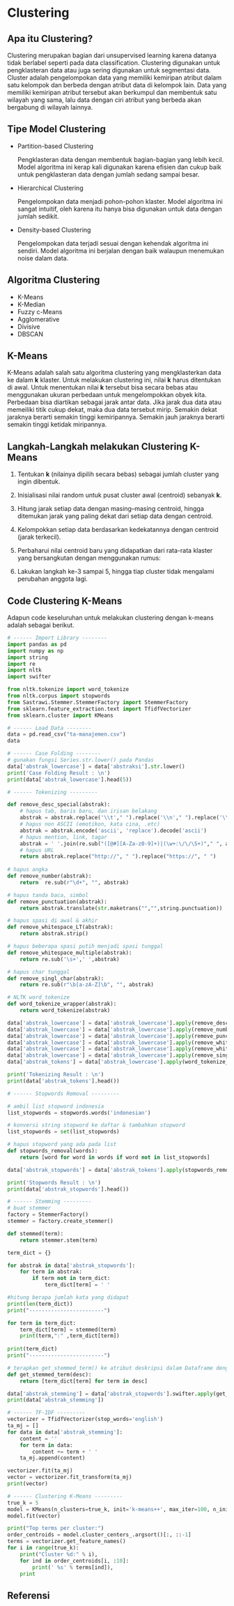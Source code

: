 

# Clustering

## Apa itu Clustering?

Clustering merupakan bagian dari unsupervised learning karena datanya tidak berlabel seperti  pada data classification. Clustering digunakan untuk pengklasteran data atau juga sering  digunakan untuk segmentasi data. Cluster adalah pengelompokan data yang memiliki  kemiripan atribut dalam satu kelompok dan berbeda dengan atribut data di kelompok lain. Data  yang memiliki kemiripan atribut tersebut akan berkumpul dan membentuk satu wilayah yang  sama, lalu data dengan ciri atribut yang berbeda akan bergabung di wilayah lainnya.



## Tipe Model Clustering

- Partition-based Clustering

  Pengklasteran data dengan membentuk bagian-bagian yang  lebih kecil. Model algoritma ini kerap kali digunakan karena efisien dan cukup baik untuk  pengklasteran data dengan jumlah sedang sampai besar.

- Hierarchical Clustering

  Pengelompokan data menjadi pohon-pohon klaster. Model  algoritma ini sangat intuitif, oleh karena itu hanya bisa digunakan untuk data dengan  jumlah sedikit.

- Density-based Clustering

  Pengelompokan data terjadi sesuai dengan kehendak algoritma  ini sendiri. Model algoritma ini berjalan dengan baik walaupun menemukan noise dalam  data.



## Algoritma Clustering

- K-Means
- K-Median
- Fuzzy c-Means
- Agglomerative
- Divisive
- DBSCAN



## K-Means

K-Means adalah salah satu algoritma clustering yang mengklasterkan data ke dalam **k** klaster. Untuk melakukan clustering ini, nilai **k** harus ditentukan di awal. Untuk menentukan nilai **k** tersebut bisa secara bebas atau menggunakan ukuran perbedaan untuk mengelompokkan obyek kita. Perbedaan bisa diartikan sebagai jarak antar data. Jika jarak dua data atau memeiliki titik cukup dekat, maka dua data tersebut mirip. Semakin dekat jaraknya berarti semakin tinggi kemiripannya. Semakin jauh jaraknya berarti semakin tinggi ketidak miripannya.



## Langkah-Langkah melakukan Clustering K-Means

1. Tentukan **k** (nilainya dipilih secara bebas) sebagai jumlah cluster yang ingin dibentuk.

2. Inisialisasi nilai random untuk pusat cluster awal (centroid) sebanyak **k**.

3. Hitung jarak setiap data dengan masing–masing centroid, hingga ditemukan jarak yang paling dekat dari setiap data dengan centroid.

4. Kelompokkan setiap data berdasarkan kedekatannya dengan centroid (jarak terkecil).

5. Perbaharui nilai centroid baru yang didapatkan dari rata-rata klaster yang bersangkutan dengan menggunakan rumus:

   

6. Lakukan langkah ke-3 sampai 5, hingga tiap cluster tidak mengalami perubahan anggota lagi.



## Code Clustering K-Means

Adapun code keseluruhan untuk melakukan clustering dengan k-means adalah sebagai berikut.

```python
# ------ Import Library --------
import pandas as pd
import numpy as np
import string
import re
import nltk
import swifter

from nltk.tokenize import word_tokenize
from nltk.corpus import stopwords
from Sastrawi.Stemmer.StemmerFactory import StemmerFactory
from sklearn.feature_extraction.text import TfidfVectorizer
from sklearn.cluster import KMeans
```

```python
# ------ Load Data --------
data = pd.read_csv("ta-manajemen.csv")
data
```

```python
# ------ Case Folding --------
# gunakan fungsi Series.str.lower() pada Pandas
data['abstrak_lowercase'] = data['abstraksi'].str.lower()
print('Case Folding Result : \n')
print(data['abstrak_lowercase'].head(5))
```

```python
# ------ Tokenizing ---------

def remove_desc_special(abstrak):
    # hapus tab, baris baru, dan irisan belakang
    abstrak = abstrak.replace('\\t'," ").replace('\\n'," ").replace('\\u'," ").replace('\\',"")
    # hapus non ASCII (emotikon, kata cina, .etc)
    abstrak = abstrak.encode('ascii', 'replace').decode('ascii')
    # hapus mention, link, tagar
    abstrak = ' '.join(re.sub("([@#][A-Za-z0-9]+)|(\w+:\/\/\S+)"," ", abstrak).split())
    # hapus URL
    return abstrak.replace("http://", " ").replace("https://", " ")
                
# hapus angka
def remove_number(abstrak):
    return  re.sub(r"\d+", "", abstrak)

# hapus tanda baca, simbol
def remove_punctuation(abstrak):
    return abstrak.translate(str.maketrans("","",string.punctuation))

# hapus spasi di awal & akhir
def remove_whitespace_LT(abstrak):
    return abstrak.strip()

# hapus beberapa spasi putih menjadi spasi tunggal
def remove_whitespace_multiple(abstrak):
    return re.sub('\s+',' ',abstrak)

# hapus char tunggal
def remove_singl_char(abstrak):
    return re.sub(r"\b[a-zA-Z]\b", "", abstrak)

# NLTK word_tokenize 
def word_tokenize_wrapper(abstrak):
    return word_tokenize(abstrak)

data['abstrak_lowercase'] = data['abstrak_lowercase'].apply(remove_desc_special)
data['abstrak_lowercase'] = data['abstrak_lowercase'].apply(remove_number)
data['abstrak_lowercase'] = data['abstrak_lowercase'].apply(remove_punctuation)
data['abstrak_lowercase'] = data['abstrak_lowercase'].apply(remove_whitespace_LT)
data['abstrak_lowercase'] = data['abstrak_lowercase'].apply(remove_whitespace_multiple)
data['abstrak_lowercase'] = data['abstrak_lowercase'].apply(remove_singl_char)
data['abstrak_tokens'] = data['abstrak_lowercase'].apply(word_tokenize_wrapper)

print('Tokenizing Result : \n') 
print(data['abstrak_tokens'].head())
```

```python
# ------ Stopwords Removal ---------

# ambil list stopword indonesia
list_stopwords = stopwords.words('indonesian')

# konversi string stopword ke daftar & tambahkan stopword
list_stopwords = set(list_stopwords)

# hapus stopword yang ada pada list
def stopwords_removal(words):
    return [word for word in words if word not in list_stopwords]

data['abstrak_stopwords'] = data['abstrak_tokens'].apply(stopwords_removal) 

print('Stopwords Result : \n') 
print(data['abstrak_stopwords'].head())
```

```python
# ------ Stemming ---------
# buat stemmer
factory = StemmerFactory()
stemmer = factory.create_stemmer()

def stemmed(term):
    return stemmer.stem(term)

term_dict = {}

for abstrak in data['abstrak_stopwords']:
    for term in abstrak:
        if term not in term_dict:
            term_dict[term] = ' '

#hitung berapa jumlah kata yang didapat
print(len(term_dict))
print("------------------------")

for term in term_dict:
    term_dict[term] = stemmed(term)
    print(term,":" ,term_dict[term])
    
print(term_dict)
print("------------------------")

# terapkan get_stemmed_term() ke atribut deskripsi dalam Dataframe dengan swifter
def get_stemmed_term(desc):
    return [term_dict[term] for term in desc]

data['abstrak_stemming'] = data['abstrak_stopwords'].swifter.apply(get_stemmed_term)
print(data['abstrak_stemming'])
```

```python
# ------ TF-IDF ---------
vectorizer = TfidfVectorizer(stop_words='english')
ta_mj = []
for data in data['abstrak_stemming']:
    content = ''
    for term in data:
        content += term + ' '
    ta_mj.append(content)

vectorizer.fit(ta_mj)
vector = vectorizer.fit_transform(ta_mj)
print(vector)
```

```python
# ------ Clustering K-Means ---------
true_k = 5
model = KMeans(n_clusters=true_k, init='k-means++', max_iter=100, n_init=1)
model.fit(vector)

print("Top terms per cluster:")
order_centroids = model.cluster_centers_.argsort()[:, ::-1]
terms = vectorizer.get_feature_names()
for i in range(true_k):
    print("Cluster %d:" % i),
    for ind in order_centroids[i, :10]:
        print(' %s' % terms[ind]),
    print
```




## Referensi

```{bibliography}

```
